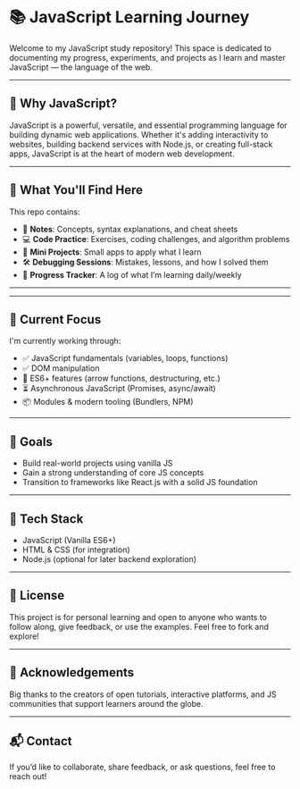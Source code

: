 # 📚 JavaScript Learning Journey

Welcome to my JavaScript study repository! This space is dedicated to documenting my progress, experiments, and projects as I learn and master JavaScript — the language of the web.

---

## 🧠 Why JavaScript?

JavaScript is a powerful, versatile, and essential programming language for building dynamic web applications. Whether it's adding interactivity to websites, building backend services with Node.js, or creating full-stack apps, JavaScript is at the heart of modern web development.

---

## 🚀 What You'll Find Here

This repo contains:

- 📖 **Notes**: Concepts, syntax explanations, and cheat sheets
- 💻 **Code Practice**: Exercises, coding challenges, and algorithm problems
- 🧪 **Mini Projects**: Small apps to apply what I learn
- 🛠️ **Debugging Sessions**: Mistakes, lessons, and how I solved them
- 📅 **Progress Tracker**: A log of what I’m learning daily/weekly

---


---

## 📆 Current Focus

I'm currently working through:

- ✅ JavaScript fundamentals (variables, loops, functions)
- ✅ DOM manipulation
- 🔄 ES6+ features (arrow functions, destructuring, etc.)
- ⏳ Asynchronous JavaScript (Promises, async/await)
- 📦 Modules & modern tooling (Bundlers, NPM)

---

## 🎯 Goals

- Build real-world projects using vanilla JS
- Gain a strong understanding of core JS concepts
- Transition to frameworks like React.js with a solid JS foundation

---

## 🧩 Tech Stack

- JavaScript (Vanilla ES6+)
- HTML & CSS (for integration)
- Node.js (optional for later backend exploration)

---

## 📝 License

This project is for personal learning and open to anyone who wants to follow along, give feedback, or use the examples. Feel free to fork and explore!

---

## 🙌 Acknowledgements

Big thanks to the creators of open tutorials, interactive platforms, and JS communities that support learners around the globe.

---

## 📬 Contact

If you’d like to collaborate, share feedback, or ask questions, feel free to reach out!



